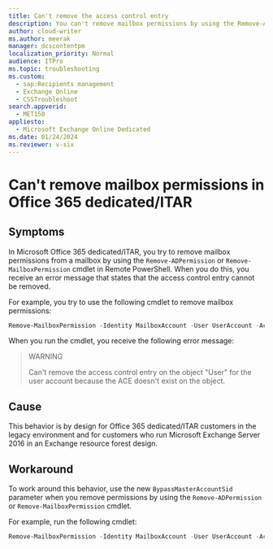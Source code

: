```yaml
---
title: Can't remove the access control entry
description: You can't remove mailbox permissions by using the Remove-ADPermission or Remote-MailboxPermission cmdlet for Office 365 dedicated/ITAR customers. Provides a workaround.
author: cloud-writer
ms.author: meerak
manager: dcscontentpm
localization_priority: Normal
audience: ITPro
ms.topic: troubleshooting
ms.custom: 
  - sap:Recipients management
  - Exchange Online
  - CSSTroubleshoot
search.appverid: 
  - MET150
appliesto: 
  - Microsoft Exchange Online Dedicated
ms.date: 01/24/2024
ms.reviewer: v-six
---
```

# Can't remove mailbox permissions in Office 365 dedicated/ITAR

## Symptoms

In Microsoft Office 365 dedicated/ITAR, you try to remove mailbox permissions from a mailbox by using the `Remove-ADPermission` or `Remove-MailboxPermission` cmdlet in Remote PowerShell. When you do this, you receive an error message that states that the access control entry cannot be removed.

For example, you try to use the following cmdlet to remove mailbox permissions:

```powershell
Remove-MailboxPermission -Identity MailboxAccount -User UserAccount -AccessRights FullAccess -Confirm:$false
```

When you run the cmdlet, you receive the following error message:

> WARNING
>
> Can't remove the access control entry on the object "User" for the user account because the ACE doesn't exist on the object.

## Cause

This behavior is by design for Office 365 dedicated/ITAR customers in the legacy environment and for customers who run Microsoft Exchange Server 2016 in an Exchange resource forest design.

## Workaround

To work around this behavior, use the new `BypassMasterAccountSid` parameter when you remove permissions by using the `Remove-ADPermission` or `Remove-MailboxPermission` cmdlet.

For example, run the following cmdlet:

```powershell
Remove-MailboxPermission -Identity MailboxAccount -User UserAccount -AccessRights FullAccess -Confirm:$false –BypassMasterAccountSid
```
